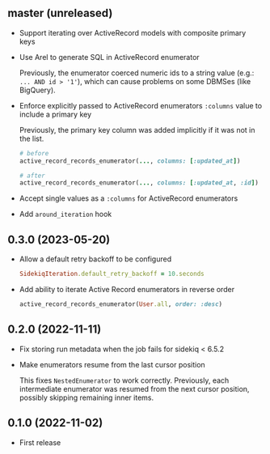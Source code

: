 ## master (unreleased)

- Support iterating over ActiveRecord models with composite primary keys

- Use Arel to generate SQL in ActiveRecord enumerator

    Previously, the enumerator coerced numeric ids to a string value (e.g.: `... AND id > '1'`),
    which can cause problems on some DBMSes (like BigQuery).

- Enforce explicitly passed to ActiveRecord enumerators `:columns` value to include a primary key

    Previously, the primary key column was added implicitly if it was not in the list.

    ```ruby
    # before
    active_record_records_enumerator(..., columns: [:updated_at])

    # after
    active_record_records_enumerator(..., columns: [:updated_at, :id])
    ```

- Accept single values as a `:columns` for ActiveRecord enumerators
- Add `around_iteration` hook

## 0.3.0 (2023-05-20)

- Allow a default retry backoff to be configured

    ```ruby
    SidekiqIteration.default_retry_backoff = 10.seconds
    ```

- Add ability to iterate Active Record enumerators in reverse order

    ```ruby
    active_record_records_enumerator(User.all, order: :desc)
    ```

## 0.2.0 (2022-11-11)

- Fix storing run metadata when the job fails for sidekiq < 6.5.2

- Make enumerators resume from the last cursor position

  This fixes `NestedEnumerator` to work correctly. Previously, each intermediate enumerator
  was resumed from the next cursor position, possibly skipping remaining inner items.

## 0.1.0 (2022-11-02)

- First release
